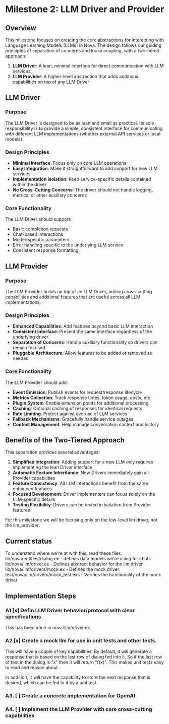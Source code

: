 # Milestone 2: LLM Driver and Provider

## Overview

This milestone focuses on creating the core abstractions for interacting with Language Learning Models (LLMs) in Nova. The design follows our guiding principles of separation of concerns and loose coupling, with a two-tiered approach:

1. **LLM Driver**: A lean, minimal interface for direct communication with LLM services
2. **LLM Provider**: A higher-level abstraction that adds additional capabilities on top of any LLM Driver

## LLM Driver

### Purpose

The LLM Driver is designed to be as lean and small as practical. Its sole responsibility is to provide a simple, consistent interface for communicating with different LLM implementations (whether external API services or local models).

### Design Principles

- **Minimal Interface**: Focus only on core LLM operations
- **Easy Integration**: Make it straightforward to add support for new LLM services
- **Implementation Isolation**: Keep service-specific details contained within the driver
- **No Cross-Cutting Concerns**: The driver should not handle logging, metrics, or other auxiliary concerns

### Core Functionality

The LLM Driver should support:

- Basic completion requests
- Chat-based interactions
- Model-specific parameters
- Error handling specific to the underlying LLM service
- Consistent response formatting

## LLM Provider

### Purpose

The LLM Provider builds on top of an LLM Driver, adding cross-cutting capabilities and additional features that are useful across all LLM implementations.

### Design Principles

- **Enhanced Capabilities**: Add features beyond basic LLM interaction
- **Consistent Interface**: Present the same interface regardless of the underlying driver
- **Separation of Concerns**: Handle auxiliary functionality so drivers can remain focused
- **Pluggable Architecture**: Allow features to be added or removed as needed

### Core Functionality

The LLM Provider should add:

- **Event Emission**: Publish events for request/response lifecycle
- **Metrics Collection**: Track response times, token usage, costs, etc.
- **Plugin System**: Enable extension points for additional processing
- **Caching**: Optional caching of responses for identical requests
- **Rate Limiting**: Protect against overuse of LLM services
- **Fallback Mechanisms**: Gracefully handle service outages
- **Context Management**: Help manage conversation context and history

## Benefits of the Two-Tiered Approach

This separation provides several advantages:

1. **Simplified Integration**: Adding support for a new LLM only requires implementing the lean Driver interface
2. **Automatic Feature Inheritance**: New Drivers immediately gain all Provider capabilities
3. **Feature Consistency**: All LLM interactions benefit from the same enhanced features
4. **Focused Development**: Driver implementers can focus solely on the LLM-specific details
5. **Testing Flexibility**: Drivers can be tested in isolation from Provider features

For this milestone we will be focusing only on the low-level llm driver, not the llm_provider.

## Current status
To understand where we're at with this, read these files:
lib/nova/entities/dialog.ex - defines data models we're using for chats
lib/nova/llm/driver.ex  - Defines abstract behavior for the llm driver
lib/nova/llm/drivers/mock.ex - Defines the mock driver
test/nova/llm/drivers/mock_test.exs - Verifies the functionality of the mock driver


## Implementation Steps

### A1 [x] Defin LLM Driver behavior/protocol with clear specifications
This has been done in nova/llm/driver.ex.

### A2 [x] Create a mock llm for use in unit tests and other tests.
This will have a couple of key capabilities.  By default, it will
generate a response that is based on the last row of dialog
fed into it.  So if the last row of text in the dialog is "x"
then it will return "f(x)".  This makes unit tests easy to read and reason about.

In addition, it will have the capability to store the next response that is desired,
which can be fed to it by a unit test.


### A3. [ ] Create a concrete implementation for OpenAI


### A4. [ ] Implement the LLM Provider with core cross-cutting capabilities
